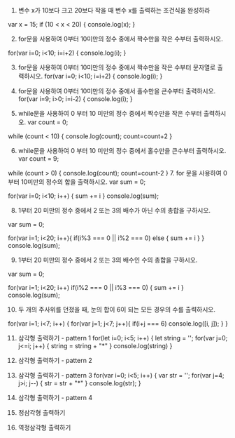 1. 변수 x가 10보다 크고 20보다 작을 때 변수 x를 출력하는 조건식을 완성하라

var x = 15;
if (10 < x < 20) {
  console.log(x);
}

2. for문을 사용하여 0부터 10미만의 정수 중에서 짝수만을 작은 수부터 출력하시오.

for(var i=0; i<10; i=i+2) {
  console.log(i);
}

3. for문을 사용하여 0부터 10미만의 정수 중에서 짝수만을 작은 수부터 문자열로 출력하시오.
for(var i=0; i<10; i=i+2) {
  console.log(i);
}


4. for문을 사용하여 0부터 10미만의 정수 중에서 홀수만을 큰수부터 출력하시오.
for(var i=9; i>0; i=i-2) {
  console.log(i);
}

5. while문을 사용하여 0 부터 10 미만의 정수 중에서 짝수만을 작은 수부터 출력하시오.
var count = 0;

while (count < 10) {
  console.log(count);
  count=count+2
}

6. while문을 사용하여 0 부터 10 미만의 정수 중에서 홀수만을 큰수부터 출력하시오.
var count = 9;

while (count > 0) {
  console.log(count);
  count=count-2
}
7. for 문을 사용하여 0부터 10미만의 정수의 합을 출력하시오.
var sum = 0;

for(var i=0; i<10; i++) {
  sum += i
}
console.log(sum);

8. 1부터 20 미만의 정수 중에서 2 또는 3의 배수가 아닌 수의 총합을 구하시오.

var sum = 0;

for(var i=1; i<20; i++){
  if(i%3 === 0 || i%2 === 0)
  else {
    sum += i
  }
}
console.log(sum);

9. 1부터 20 미만의 정수 중에서 2 또는 3의 배수인 수의 총합을 구하시오.

var sum = 0;

for(var i=1; i<20; i++)
  if(i%2 === 0 || i%3 === 0) {
  sum += i 
  }
console.log(sum);

10. 두 개의 주사위를 던졌을 때, 눈의 합이 6이 되는 모든 경우의 수를 출력하시오.

for(var i=1; i<7; i++) {
  for(var j=1; j<7; j++){
    if(i+j === 6)
      console.log([i, j]);
  }
}

11. 삼각형 출력하기 - pattern 1
for(let i=0; i<5; i++) {
  let string = '';
  for(var j=0; j<=i; j++) {
    string = string + "*"
  }
  console.log(string)
}

12. 삼각형 출력하기 - pattern 2

13. 삼각형 출력하기 - pattern 3
for(var i=0; i<5; i++) {
  var str = '';
  for(var j=4; j>i; j--) {
    str = str + "*"
  }
  console.log(str);
}

14. 삼각형 출력하기 - pattern 4
15. 정삼각형 출력하기
16. 역정삼각형 출력하기
